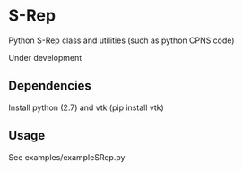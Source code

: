 # S-Rep

Python S-Rep class and utilities (such as python CPNS code)

Under development

## Dependencies
Install python (2.7) and vtk (pip install vtk)

## Usage
See examples/exampleSRep.py


